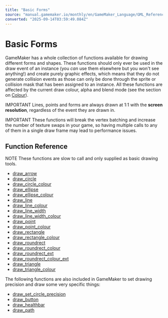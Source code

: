 ```yaml
---
title: "Basic Forms"
source: "manual.gamemaker.io/monthly/en/GameMaker_Language/GML_Reference/Drawing/Basic_Forms/Basic_Forms.htm"
converted: "2025-09-14T03:59:49.084Z"
---
```


# Basic Forms

GameMaker has a whole collection of functions available for drawing different forms and shapes. These functions should only ever be used in the draw event of an instance (you _can_ use them elsewhere but you won't see anything!) and create purely graphic effects, which means that they do not generate collision events as those can only be done through the sprite or collision mask that has been assigned to an instance. All these functions are affected by the current draw colour, alpha and blend mode (see the section on [Colour](../Colour_And_Alpha/Colour_And_Alpha.md)).

IMPORTANT Lines, points and forms are always drawn at 1:1 with the **screen resolution**, regardless of the event they are drawn in.

IMPORTANT These functions will break the vertex batching and increase the number of texture swaps in your game, so having multiple calls to any of them in a single draw frame may lead to performance issues.

## Function Reference

NOTE These functions are slow to call and only supplied as basic drawing tools.

-   [draw\_arrow](draw_arrow.md)
-   [draw\_circle](draw_circle.md)
-   [draw\_circle\_colour](draw_circle_colour.md)
-   [draw\_ellipse](../../../../../../../GameMaker_Language/GML_Reference/Drawing/Basic_Forms/draw_ellipse.md)
-   [draw\_ellipse\_colour](draw_ellipse_colour.md)
-   [draw\_line](draw_line.md)
-   [draw\_line\_colour](../../../../../../../GameMaker_Language/GML_Reference/Drawing/Basic_Forms/draw_line_colour.md)
-   [draw\_line\_width](draw_line_width.md)
-   [draw\_line\_width\_colour](draw_line_width_colour.md)
-   [draw\_point](draw_point.md)
-   [draw\_point\_colour](draw_point_colour.md)
-   [draw\_rectangle](draw_rectangle.md)
-   [draw\_rectangle\_colour](../../../../../../../GameMaker_Language/GML_Reference/Drawing/Basic_Forms/draw_rectangle_colour.md)
-   [draw\_roundrect](draw_roundrect.md)
-   [draw\_roundrect\_colour](../../../../../../../GameMaker_Language/GML_Reference/Drawing/Basic_Forms/draw_roundrect_colour.md)
-   [draw\_roundrect\_ext](draw_roundrect_ext.md)
-   [draw\_roundrect\_colour\_ext](draw_roundrect_colour_ext.md)
-   [draw\_triangle](draw_triangle.md)
-   [draw\_triangle\_colour](draw_triangle_colour.md)

The following functions are also included in GameMaker to set drawing precision and draw some very specific things:

-   [draw\_set\_circle\_precision](../../../../../../../GameMaker_Language/GML_Reference/Drawing/Basic_Forms/draw_set_circle_precision.md)
-   [draw\_button](draw_button.md)
-   [draw\_healthbar](draw_healthbar.md)
-   [draw\_path](draw_path.md)